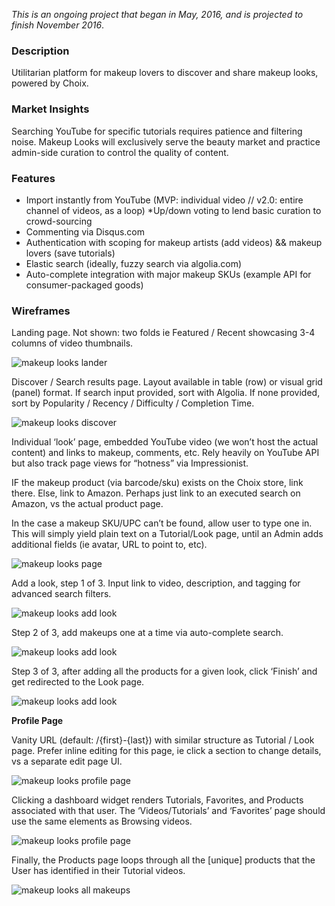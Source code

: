_This is an ongoing project that began in May, 2016, and is projected to finish November 2016_.

### Description
Utilitarian platform for makeup lovers to discover and share makeup looks, powered by Choix.

### Market Insights
Searching YouTube for specific tutorials requires patience and filtering noise. Makeup Looks will exclusively serve the beauty market and practice admin-side curation to control the quality of content.

### Features
* Import instantly from YouTube (MVP: individual video // v2.0: entire channel of videos, as a loop)
*Up/down voting to lend basic curation to crowd-sourcing
* Commenting via Disqus.com
* Authentication with scoping for makeup artists (add videos) && makeup lovers (save tutorials)
* Elastic search (ideally, fuzzy search via algolia.com)
* Auto-complete integration with major makeup SKUs (example API for consumer-packaged goods)

### Wireframes
Landing page. Not shown: two folds ie Featured / Recent showcasing 3-4 columns of video thumbnails.

![makeup looks lander](https://github.com/ryanckulp/feature_spec/raw/master/images/makeup_looks/makeup-looks-lander.png "Makeup Looks Landing Page")

Discover / Search results page. Layout available in table (row) or visual grid (panel) format. If search input provided, sort with Algolia. If none provided, sort by Popularity / Recency / Difficulty / Completion Time.

![makeup looks discover](https://github.com/ryanckulp/feature_spec/raw/master/images/makeup_looks/makeup-looks-search.png "Makeup Looks Search Results")

Individual ‘look’ page, embedded YouTube video (we won’t host the actual content) and links to makeup, comments, etc. Rely heavily on YouTube API but also track page views for “hotness” via Impressionist.

IF the makeup product (via barcode/sku) exists on the Choix store, link there. Else, link to Amazon. Perhaps just link to an executed search on Amazon, vs the actual product page.

In the case a makeup SKU/UPC can’t be found, allow user to type one in. This will simply yield plain text on a Tutorial/Look page, until an Admin adds additional fields (ie avatar, URL to point to, etc).

![makeup looks page](https://github.com/ryanckulp/feature_spec/raw/master/images/makeup_looks/makeup-looks-individual-look.png "Makeup Looks Individual Look")

Add a look, step 1 of 3. Input link to video, description, and tagging for advanced search filters.

![makeup looks add look](https://github.com/ryanckulp/feature_spec/raw/master/images/makeup_looks/makeup-looks-add-look.png "Makeup Looks add a Look")

Step 2 of 3, add makeups one at a time via auto-complete search.

![makeup looks add look](https://github.com/ryanckulp/feature_spec/raw/master/images/makeup_looks/makeup-looks-add-makeup.png)

Step 3 of 3, after adding all the products for a given look, click ‘Finish’ and get redirected to the Look page.

![makeup looks add look](https://github.com/ryanckulp/feature_spec/raw/master/images/makeup_looks/makeup-looks-add-more-makeups.png)

**Profile Page**

Vanity URL (default: /{first}-{last}) with similar structure as Tutorial / Look page. Prefer inline editing for this page, ie click a section to change details, vs a separate edit page UI.

![makeup looks profile page](https://github.com/ryanckulp/feature_spec/raw/master/images/makeup_looks/makeup-looks-profile-page.png)

Clicking a dashboard widget renders Tutorials, Favorites, and Products associated with that user. The ‘Videos/Tutorials’ and ‘Favorites’ page should use the same elements as Browsing videos.

![makeup looks profile page](https://github.com/ryanckulp/feature_spec/raw/master/images/makeup_looks/makeup-looks-tutorials-favorites.png)

Finally, the Products page loops through all the [unique] products that the User has identified in their Tutorial videos.

![makeup looks all makeups](https://github.com/ryanckulp/feature_spec/raw/master/images/makeup_looks/makeup-looks-user-makeups.png)
